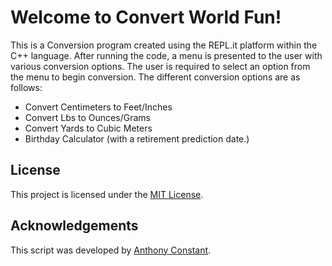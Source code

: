 # Welcome to Convert World Fun!

This is a Conversion program created using the REPL.it platform within the C++ language. After running the code, a menu is presented to the user with various conversion options. The user is required to select an option from the menu to begin conversion. The different conversion options are as follows:

- Convert Centimeters to Feet/Inches
- Convert Lbs to Ounces/Grams
- Convert Yards to Cubic Meters
- Birthday Calculator (with a retirement prediction date.)

## License

This project is licensed under the [MIT License](https://opensource.org/licenses/MIT).

## Acknowledgements

This script was developed by [Anthony Constant](https://anthonyconstant.co.uk/).
